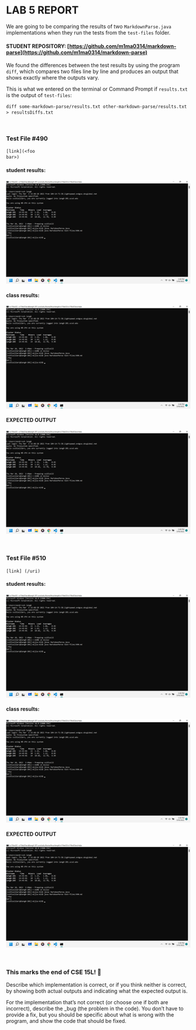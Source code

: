 # **LAB 5 REPORT**


We are going to be comparing the results of two `MarkdownParse.java` implementations when they run the tests from the `test-files` folder.

#### **STUDENT REPOSITORY:** [https://github.com/m1ma0314/markdown-parse](https://github.com/m1ma0314/markdown-parse)

We found the differences between the test results by using the program `diff`, which compares two files line by line and produces an output that shows exactly where the outputs vary.

This is what we entered on the terminal or Command Prompt if `results.txt` is the output of `test-files`:
```
diff some-markdown-parse/results.txt other-markdown-parse/results.txt > resultsDiffs.txt
```
<br/>

### **Test File #490**
```
[link](<foo
bar>)
```
#### **student results:** 
![image](Screenshot2022-03-10144940.png)

#### **class results:** 
![image](Screenshot2022-03-10144940.png)

#### **EXPECTED OUTPUT** 
![image](Screenshot2022-03-10144940.png)

<br/>

### **Test File #510**
```
[link] (/uri)
```

#### **student results:** 
![image](Screenshot2022-03-10144940.png)

#### **class results:** 
![image](Screenshot2022-03-10144940.png)

#### **EXPECTED OUTPUT** 
![image](Screenshot2022-03-10144940.png)

<br/>

### This marks the end of CSE 15L! 🎉

Describe which implementation is correct, or if you think neither is correct, by showing both actual outputs and indicating what the expected output is.

For the implementation that’s not correct (or choose one if both are incorrect), describe the _bug (the problem in the code). You don’t have to provide a fix, but you should be specific about what is wrong with the program, and show the code that should be fixed.
